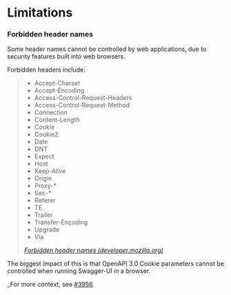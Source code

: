 # Limitations

### Forbidden header names

Some header names cannot be controlled by web applications, due to security
features built into web browsers.

Forbidden headers include:

> - Accept-Charset
> - Accept-Encoding
> - Access-Control-Request-Headers
> - Access-Control-Request-Method
> - Connection
> - Content-Length
> - Cookie
> - Cookie2
> - Date
> - DNT
> - Expect
> - Host
> - Keep-Alive
> - Origin
> - Proxy-*
> - Sec-*
> - Referer
> - TE
> - Trailer
> - Transfer-Encoding
> - Upgrade
> - Via
>
> _[Forbidden header names (developer.mozilla.org)](https://developer.mozilla.org/en-US/docs/Glossary/Forbidden_header_name)_

The biggest impact of this is that OpenAPI 3.0 Cookie parameters cannot be
controlled when running Swagger-UI in a browser.

_For more context, see [#3956](https://github.com/swagger-api/swagger-ui/issues/3956).
